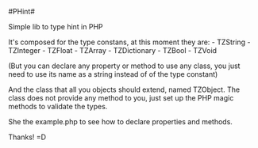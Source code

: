 #PHint#

Simple lib to type hint in PHP

It's composed for the type constans, at this moment they are:
	- TZString
	- TZInteger
	- TZFloat
	- TZArray
	- TZDictionary
	- TZBool
	- TZVoid

(But you can declare any property or method to use any class, you just need to use its name as a string instead of of the type constant)

And the class that all you objects should extend, named TZObject.
The class does not provide any method to you, just set up the PHP magic methods to validate the types.

She the example.php to see how to declare properties and methods.

Thanks! =D
